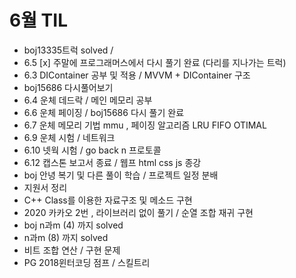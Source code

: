 # 6월 TIL
- boj13335트럭 solved /
- 6.5 [x] 주말에 프로그래머스에서 다시 풀기 완료 (다리를 지나가는 트럭)
- 6.3 DIContainer 공부 및 적용 /  MVVM + DIContainer 구조
- boj15686 다시풀어보기
- 6.4 운체 데드락 / 메인 메모리 공부
- 6.6 운체 페이징 / boj15686 다시 풀기 완료
- 6.7 운체 메모리 기법 mmu , 페이징 알고리즘 LRU FIFO OTIMAL
- 6.9 운체 시험 / 네트워크
- 6.10 넷웍 시험 / go back n 프로토콜
- 6.12 캡스톤 보고서 종료 / 웹프 html css js 종강
- boj 안녕 복기 및 다른 풀이 학습 / 프로젝트 일정 분배
- 지원서 정리
- C++ Class를 이용한 자료구조 및 메소드 구현 
- 2020 카카오 2번 , 라이브러리 없이 풀기 / 순열 조합 재귀 구현
- boj n과m (4) 까지 solved 
 - n과m (8) 까지 solved
 - 비트 조합 연산 / 구현 문제
 - PG 2018윈터코딩 점프 / 스킬트리
